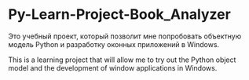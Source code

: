 # Py-Learn-Project-Book_Analyzer

Это учебный проект, который позволит мне попробовать объектную модель Python и разработку оконных приложений в Windows.

This is a learning project that will allow me to try out the Python object model and the development of window applications in Windows.

